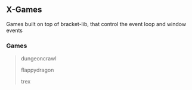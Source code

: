 ## X-Games

Games built on top of bracket-lib, that control the event loop and window events

### Games

> dungeoncrawl
>
> flappydragon
>
> trex

